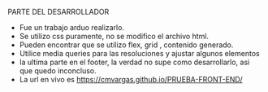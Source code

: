 
PARTE DEL DESARROLLADOR

- Fue un trabajo arduo realizarlo. 
- Se utilizo css puramente, no se modifico el archivo html. 
- Pueden encontrar que se utilizo flex, grid , contenido generado.
- Utilice media queries para las resoluciones y ajustar algunos elementos
- la ultima parte en el footer, la verdad no supe como desarrollarlo, asi que quedo inconcluso.
- La url en vivo es https://cmvargas.github.io/PRUEBA-FRONT-END/